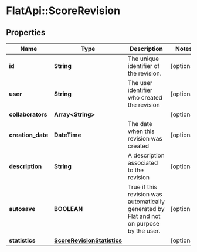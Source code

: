 # FlatApi::ScoreRevision

## Properties
Name | Type | Description | Notes
------------ | ------------- | ------------- | -------------
**id** | **String** | The unique identifier of the revision. | [optional] 
**user** | **String** | The user identifier who created the revision | [optional] 
**collaborators** | **Array&lt;String&gt;** |  | [optional] 
**creation_date** | **DateTime** | The date when this revision was created | [optional] 
**description** | **String** | A description associated to the revision | [optional] 
**autosave** | **BOOLEAN** | True if this revision was automatically generated by Flat and not on purpose by the user.  | [optional] 
**statistics** | [**ScoreRevisionStatistics**](ScoreRevisionStatistics.md) |  | [optional] 


